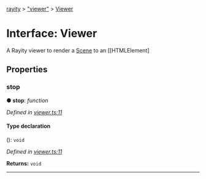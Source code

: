 [rayity](../README.md) > ["viewer"](../modules/_viewer_.md) > [Viewer](../interfaces/_viewer_.viewer.md)



# Interface: Viewer


A Rayity viewer to render a [Scene](_scene_.scene.md) to an [[HTMLElement]


## Properties
<a id="stop"></a>

###  stop

**●  stop**:  *function* 

*Defined in [viewer.ts:11](https://github.com/gribbet/rayity/blob/master/src/viewer.ts#L11)*


#### Type declaration
(): `void`


*Defined in [viewer.ts:11](https://github.com/gribbet/rayity/blob/master/src/viewer.ts#L11)*





**Returns:** `void`






___


